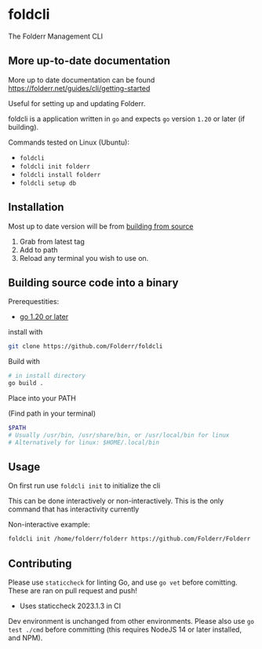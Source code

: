 # foldcli
The Folderr Management CLI

## More up-to-date documentation

More up to date documentation can be found https://folderr.net/guides/cli/getting-started

Useful for setting up and updating Folderr.

foldcli is a application written in `go` and expects `go` version `1.20` or later (if building).

Commands tested on Linux (Ubuntu):

- `foldcli`
- `foldcli init folderr`
- `foldcli install folderr`
- `foldcli setup db`

## Installation

Most up to date version will be from [building from source](#building-source-code-into-a-binary)

1. Grab from latest tag
2. Add to path
3. Reload any terminal you wish to use on.

## Building source code into a binary

Prerequestities:
- [go 1.20 or later](https://go.dev)

install with

```sh
git clone https://github.com/Folderr/foldcli
```

Build with

```sh
# in install directory
go build .
```

Place into your PATH

(Find path in your terminal)

```sh
$PATH
# Usually /usr/bin, /usr/share/bin, or /usr/local/bin for linux
# Alternatively for linux: $HOME/.local/bin
```

## Usage

On first run use `foldcli init` to initialize the cli

This can be done interactively or non-interactively. This is the only command that has interactivity currently

Non-interactive example:
```sh
foldcli init /home/folderr/folderr https://github.com/Folderr/Folderr
```

## Contributing

Please use `staticcheck` for linting Go, and use `go vet` before comitting.
These are ran on pull request and push!
- Uses staticcheck 2023.1.3 in CI

Dev environment is unchanged from other environments.
Please also use `go test ./cmd` before committing (this requires NodeJS 14 or later installed, and NPM).